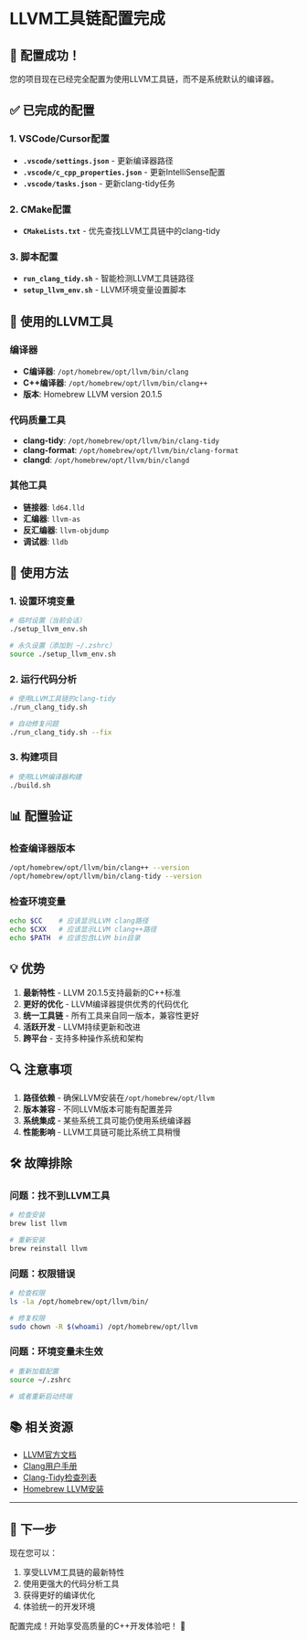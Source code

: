 # LLVM工具链配置完成

## 🎉 配置成功！

您的项目现在已经完全配置为使用LLVM工具链，而不是系统默认的编译器。

## ✅ 已完成的配置

### 1. VSCode/Cursor配置

- **`.vscode/settings.json`** - 更新编译器路径
- **`.vscode/c_cpp_properties.json`** - 更新IntelliSense配置
- **`.vscode/tasks.json`** - 更新clang-tidy任务

### 2. CMake配置

- **`CMakeLists.txt`** - 优先查找LLVM工具链中的clang-tidy

### 3. 脚本配置

- **`run_clang_tidy.sh`** - 智能检测LLVM工具链路径
- **`setup_llvm_env.sh`** - LLVM环境变量设置脚本

## 🔧 使用的LLVM工具

### 编译器

- **C编译器**: `/opt/homebrew/opt/llvm/bin/clang`
- **C++编译器**: `/opt/homebrew/opt/llvm/bin/clang++`
- **版本**: Homebrew LLVM version 20.1.5

### 代码质量工具

- **clang-tidy**: `/opt/homebrew/opt/llvm/bin/clang-tidy`
- **clang-format**: `/opt/homebrew/opt/llvm/bin/clang-format`
- **clangd**: `/opt/homebrew/opt/llvm/bin/clangd`

### 其他工具

- **链接器**: `ld64.lld`
- **汇编器**: `llvm-as`
- **反汇编器**: `llvm-objdump`
- **调试器**: `lldb`

## 🚀 使用方法

### 1. 设置环境变量

```bash
# 临时设置（当前会话）
./setup_llvm_env.sh

# 永久设置（添加到 ~/.zshrc）
source ./setup_llvm_env.sh
```

### 2. 运行代码分析

```bash
# 使用LLVM工具链的clang-tidy
./run_clang_tidy.sh

# 自动修复问题
./run_clang_tidy.sh --fix
```

### 3. 构建项目

```bash
# 使用LLVM编译器构建
./build.sh
```

## 📊 配置验证

### 检查编译器版本

```bash
/opt/homebrew/opt/llvm/bin/clang++ --version
/opt/homebrew/opt/llvm/bin/clang-tidy --version
```

### 检查环境变量

```bash
echo $CC    # 应该显示LLVM clang路径
echo $CXX   # 应该显示LLVM clang++路径
echo $PATH  # 应该包含LLVM bin目录
```

## 💡 优势

1. **最新特性** - LLVM 20.1.5支持最新的C++标准
2. **更好的优化** - LLVM编译器提供优秀的代码优化
3. **统一工具链** - 所有工具来自同一版本，兼容性更好
4. **活跃开发** - LLVM持续更新和改进
5. **跨平台** - 支持多种操作系统和架构

## 🔍 注意事项

1. **路径依赖** - 确保LLVM安装在`/opt/homebrew/opt/llvm`
2. **版本兼容** - 不同LLVM版本可能有配置差异
3. **系统集成** - 某些系统工具可能仍使用系统编译器
4. **性能影响** - LLVM工具链可能比系统工具稍慢

## 🛠️ 故障排除

### 问题：找不到LLVM工具

```bash
# 检查安装
brew list llvm

# 重新安装
brew reinstall llvm
```

### 问题：权限错误

```bash
# 检查权限
ls -la /opt/homebrew/opt/llvm/bin/

# 修复权限
sudo chown -R $(whoami) /opt/homebrew/opt/llvm
```

### 问题：环境变量未生效

```bash
# 重新加载配置
source ~/.zshrc

# 或者重新启动终端
```

## 📚 相关资源

- [LLVM官方文档](https://llvm.org/docs/)
- [Clang用户手册](https://clang.llvm.org/docs/UsersManual.html)
- [Clang-Tidy检查列表](https://clang.llvm.org/extra/clang-tidy/checks/list.html)
- [Homebrew LLVM安装](https://formulae.brew.sh/formula/llvm)

---

## 🎯 下一步

现在您可以：

1. 享受LLVM工具链的最新特性
2. 使用更强大的代码分析工具
3. 获得更好的编译优化
4. 体验统一的开发环境

配置完成！开始享受高质量的C++开发体验吧！ 🚀
